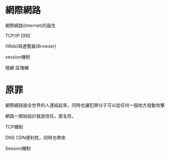 # 網際網路

網際網路(Internet)的誕生

TCP/IP
DNS

(Web)與連覽器(Browser)

session機制

暗網
區塊練

# 原罪

網際網路接全世界的人連結起來，同時也讓犯罪分子可以從任何一個地方發動攻擊

網路一開始設計就是信任，匿名性，

TCP機制

DNS CDN便利性，同時也帶來

Session機制
